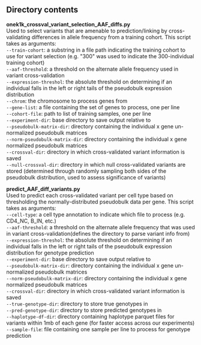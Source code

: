 ## Directory contents


**onek1k_crossval_variant_selection_AAF_diffs.py** </br>
Used to select variants that are amenable to prediction/linking by cross-validating differences in allele frequency from a training cohort. This script takes as arguments: </br>
`--train-cohort`: a substring in a file path indicating the training cohort to use for variant selection (e.g. "300" was used to indicate the 300-individual training cohort) </br>
`--aaf-threshold`: a threshold on the alternate allele frequency used in variant cross-validation </br>
`--expression-threshol`: the absolute threshold on determining if an individual falls in the left or right tails of the pseudobulk expression distribution </br>
`--chrom`: the chromosome to process genes from</br>
`--gene-list`: a file containing the set of genes to process, one per line</br>
`--cohort-file`: path to list of training samples, one per line</br>
`--experiment-dir`: base directory to save output relative to</br>
`--pseudobulk-matrix-dir`: directory containing the individual x gene un-normalized pseudobulk matrices</br>
`--norm-pseudobulk-matrix-dir`: directory containing the individual x gene normalized pseudobulk matrices</br>
`--crossval-dir`: directory in which cross-validated variant information is saved</br>
`--null-crossval-dir`: directory in which null cross-validated variants are stored (determined through randomly sampling both sides of the pseudobulk distribution, used to assess significance of variants)</br>


**predict_AAF_diff_variants.py** </br>
Used to predict each cross-validated variant per cell type based on thresholding the normally-distributed pseudobulk data per gene. This script takes as arguments: </br>
`--cell-type`: a cell type annotation to indicate which file to process (e.g. CD4_NC, B_IN, etc.)</br>
`--aaf-threshold`: a threshold on the alternate allele frequency that was used in variant cross-validation(defines the directory to parse variant info from) </br>
`--expression-threshol`: the absolute threshold on determining if an individual falls in the left or right tails of the pseudobulk expression distribution for genotype prediction </br>
`--experiment-dir`: base directory to save output relative to</br>
`--pseudobulk-matrix-dir`: directory containing the individual x gene un-normalized pseudobulk matrices</br>
`--norm-pseudobulk-matrix-dir`: directory containing the individual x gene normalized pseudobulk matrices</br>
`--crossval-dir`: directory in which cross-validated variant information is saved</br>
`--true-genotype-dir`: directory to store true genotypes in</br>
`--pred-genotype-dir`: directory to store predicted genotypes in</br>
`--haplotype-df-dir`: directory containing haplotype parquet files for variants within 1mb of each gene (for faster access across our experiments)</br>
`--sample-file`: file containing one sample per line to process for genotype prediction</br>



